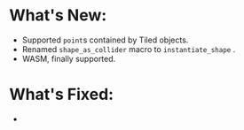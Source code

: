 # What's New:

- Supported `point`s contained by Tiled objects.
- Renamed `shape_as_collider` macro to `instantiate_shape` .
- WASM, finally supported.

# What's Fixed:

- 
